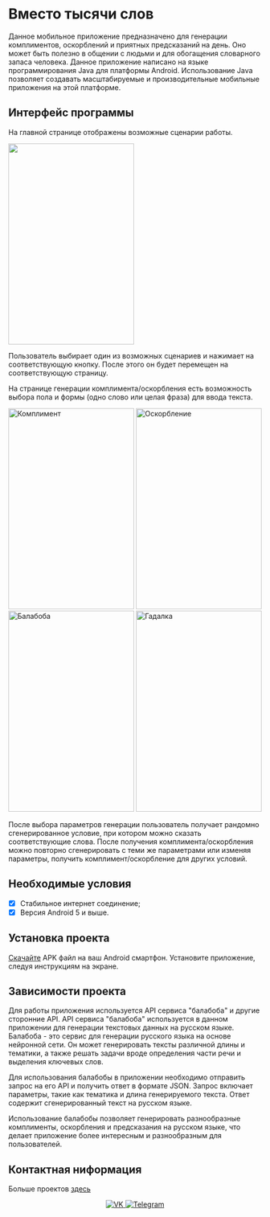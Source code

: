 # Вместо тысячи слов
Данное мобильное приложение предназначено для генерации комплиментов, оскорблений и приятных предсказаний на день. Оно может быть полезно в общении с людьми и для обогащения словарного запаса человека.
Данное приложение написано на языке программирования Java для платформы Android. Использование Java позволяет создавать масштабируемые и производительные мобильные приложения на этой платформе.

## Интерфейс программы
На главной странице отображены возможные сценарии работы.

<img src="https://sun9-22.userapi.com/impg/YIHQgFh2qfmLfawB6rHEUXKjJkjNTPYZ3SRFTA/llCTgi3dFok.jpg?size=368x597&quality=96&sign=84809a14e8bc77314050933e97214ab4&type=album" width="250" height="400"> <br/> 

Пользователь выбирает один из возможных сценариев и нажимает на соответствующую кнопку.
После этого он будет перемещен на соответствующую страницу.

На странице генерации комплимента/оскорбления есть возможность выбора пола и формы (одно слово или целая фраза) для ввода текста.

<img src="https://sun9-39.userapi.com/impg/Yko3pVP6V4AgjeQWdl41tJERBB5IysrTRMyKyA/7MR94VrX9bE.jpg?size=370x595&quality=96&sign=798f86f805aa220ba725678e1eca5bad&type=album" width="250" height="400" alt="Комплимент"> 

<img src="https://sun9-22.userapi.com/impg/HsKt65tnRSbjU9pWa4Gd3lF-L6kKcDB2OB4JtQ/5fB9lzR3aPI.jpg?size=370x592&quality=96&sign=ed90c4266a794422f51d857b490668f9&type=album" width="250" height="400" alt="Оскорбление"> 

<img src="https://sun9-12.userapi.com/impg/I7hMgpORnp71JQHbEiAvf1oIB4nGhxk_n1CHkw/eSdHNoLdATE.jpg?size=369x587&quality=96&sign=337ca3f3e34f89bdcb646b232a94f9c8&type=album" width="250" height="400" alt="Балабоба"> 

<img src="https://sun9-55.userapi.com/impg/b-hmp_QPSW8cICxRtvVhuZS5vL3iW4xldPK-WA/Bpib4miY1t0.jpg?size=369x588&quality=96&sign=8ec5513495f1acbb4690c04b73e8b7b1&type=album" width="250" height="400" alt="Гадалка"> 

После выбора параметров генерации пользователь получает рандомно сгенерированное условие, при котором можно сказать соответствующие слова.
После получения комплимента/оскорбления можно повторно сгенерировать с теми же параметрами или изменяя параметры, получить комплимент/оскорбление для других условий.

## Необходимые условия
- [x] Стабильное интернет соединение;
- [x] Версия Android 5 и выше.

## Установка проекта
[Скачайте](https://disk.yandex.ru/d/GQM_us-OV6N8Cw) APK файл на ваш Android смартфон.
Установите приложение, следуя инструкциям на экране.

## Зависимости проекта
Для работы приложения используется API сервиса "балабоба" и другие сторонние API.
API сервиса "балабоба" используется в данном приложении для генерации текстовых данных на русском языке. Балабоба - это сервис для генерации русского языка на основе нейронной сети. Он может генерировать тексты различной длины и тематики, а также решать задачи вроде определения части речи и выделения ключевых слов.

Для использования балабобы в приложении необходимо отправить запрос на его API и получить ответ в формате JSON. Запрос включает параметры, такие как тематика и длина генерируемого текста. Ответ содержит сгенерированный текст на русском языке.

Использование балабобы позволяет генерировать разнообразные комплименты, оскорбления и предсказания на русском языке, что делает приложение более интересным и разнообразным для пользователей.


## Контактная ниформация

Больше проектов [здесь](https://github.com/dreyvania999)

<div id="socials" align="center">
	<a href="https://vk.com/id500044052">
		<img src="https://img.shields.io/badge/VK-blue?style=for-the-badge&logo=VK&logoColor=white" alt="VK"/>
	</a>
	<a href="https://t.me/Iadrag">
		<img src="https://img.shields.io/badge/Telegram-blue?style=for-the-badge&logo=telegram&logoColor=white" alt="Telegram"/>
	</a>
</div>


